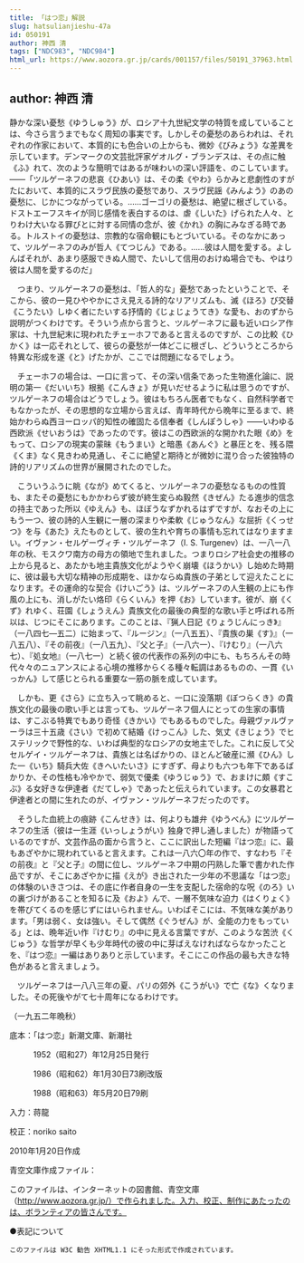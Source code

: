 ```yaml
---
title: 「はつ恋」解説
slug: hatsulianjieshu-47a
id: 050191
author: 神西 清
tags: ["NDC983", "NDC984"]
html_url: https://www.aozora.gr.jp/cards/001157/files/50191_37963.html
---
```


## author: 神西 清

静かな深い憂愁《ゆうしゅう》が、ロシア十九世紀文学の特質を成していることは、今さら言うまでもなく周知の事実です。しかしその憂愁のあらわれは、それぞれの作家において、本質的にも色合いの上からも、微妙《びみょう》な差異を示しています。デンマークの文芸批評家ゲオルグ・ブランデスは、その点に触《ふ》れて、次のような簡明ではあるが味わいの深い評語を、のこしています。――「ツルゲーネフの悲哀《ひあい》は、その柔《やわ》らかみと悲劇性のすがたにおいて、本質的にスラヴ民族の憂愁であり、スラヴ民謡《みんよう》のあの憂愁に、じかにつながっている。……ゴーゴリの憂愁は、絶望に根ざしている。ドストエーフスキイが同じ感情を表白するのは、虐《しいた》げられた人々、とりわけ大いなる罪びとに対する同情の念が、彼《かれ》の胸にみなぎる時である。トルストイの憂愁は、宗教的な宿命観にもとづいている。そのなかにあって、ツルゲーネフのみが哲人《てつじん》である。……彼は人間を愛する。よしんばそれが、あまり感服できぬ人間で、たいして信用のおけぬ場合でも、やはり彼は人間を愛するのだ」

　つまり、ツルゲーネフの憂愁は、「哲人的な」憂愁であったということで、そこから、彼の一見ひややかにさえ見える詩的なリアリズムも、滅《ほろ》び交替《こうたい》しゆく者にたいする抒情的《じょじょうてき》な愛も、おのずから説明がつくわけです。そういう点から言うと、ツルゲーネフに最も近いロシア作家は、十九世紀末に現われたチェーホフであると言えるのですが、この比較《ひかく》は一応それとして、彼らの憂愁が一体どこに根ざし、どういうところから特異な形成を遂《と》げたかが、ここでは問題になるでしょう。

　チェーホフの場合は、一口に言って、その深い信条であった生物進化論に、説明の第一《だいいち》根拠《こんきょ》が見いだせるように私は思うのですが、ツルゲーネフの場合はどうでしょう。彼はもちろん医者でもなく、自然科学者でもなかったが、その思想的な立場から言えば、青年時代から晩年に至るまで、終始かわらぬ西ヨーロッパ的知性の確固たる信奉者《しんぽうしゃ》――いわゆる西欧派《せいおうは》であったのです。彼はこの西欧派的な開かれた眼《め》をもって、ロシアの現実の蒙昧《もうまい》と暗愚《あんぐ》と暴圧とを、残る隈《くま》なく見きわめ見通し、そこに絶望と期待とが微妙に混り合った彼独特の詩的リアリズムの世界が展開されたのでした。

　こういうふうに眺《なが》めてくると、ツルゲーネフの憂愁なるものの性質も、またその憂愁にもかかわらず彼が終生変らぬ毅然《きぜん》たる進歩的信念の持主であった所以《ゆえん》も、ほぼうなずかれるはずですが、なおその上にもう一つ、彼の詩的人生観に一層の深まりや柔軟《じゅうなん》な屈折《くっせつ》を与《あた》えたものとして、彼の生れや育ちの事情も忘れてはなりますまい。イヴァン・セルゲーヴィチ・ツルゲーネフ（I. S. Turgenev）は、一八一八年の秋、モスクワ南方の母方の領地で生れました。つまりロシア社会史の推移の上から見ると、あたかも地主貴族文化がようやく崩壊《ほうかい》し始めた時期に、彼は最も大切な精神の形成期を、ほかならぬ貴族の子弟として迎えたことになります。その運命的な契合《けいごう》は、ツルゲーネフの人生観の上にも作風の上にも、消しがたい烙印《らくいん》を押《お》しています。彼が、崩《くず》れゆく、荘園《しょうえん》貴族文化の最後の典型的な歌い手と呼ばれる所以は、じつにそこにあります。このことは、『猟人日記《りょうじんにっき》』（一八四七―五二）に始まって、『ルージン』（一八五五）、『貴族の巣《す》』（一八五八）、『その前夜』（一八五九）、『父と子』（一八六一）、『けむり』（一八六七）、『処女地』（一八七一）と続く彼の代表作の系列の中にも、もちろんその時代々々のニュアンスによる心境の推移からくる種々転調はあるものの、一貫《いっかん》して感じとられる重要な一筋の脈を成しています。

　しかも、更《さら》に立ち入って眺めると、一口に没落期《ぼつらくき》の貴族文化の最後の歌い手とは言っても、ツルゲーネフ個人にとっての生家の事情は、すこぶる特異でもあり奇怪《きかい》でもあるものでした。母親ヴァルヴァーラは三十五歳《さい》で初めて結婚《けっこん》した、気丈《きじょう》でヒステリックで野性的な、いわば典型的なロシアの女地主でした。これに反して父セルゲイ・ツルゲーネフは、貴族とは名ばかりの、ほとんど破産に瀕《ひん》した一《いち》騎兵大佐《きへいたいさ》にすぎず、母よりも六つも年下であるばかりか、その性格も冷やかで、弱気で優柔《ゆうじゅう》で、おまけに頗《すこぶ》る女好きな伊達者《だてしゃ》であったと伝えられています。この女暴君と伊達者との間に生れたのが、イヴァン・ツルゲーネフだったのです。

　そうした血統上の痕跡《こんせき》は、何よりも雄弁《ゆうべん》にツルゲーネフの生活（彼は一生涯《いっしょうがい》独身で押し通しました）が物語っているのですが、文芸作品の面から言うと、ここに訳出した短編『はつ恋』に、最もあざやかに現われていると言えます。これは一八六〇年の作で、すなわち『その前夜』と『父と子』の間に位し、ツルゲーネフ中期の円熟した筆で書かれた作品ですが、そこにあざやかに描《えが》き出された一少年の不思議な「はつ恋」の体験のいきさつは、その底に作者自身の一生を支配した宿命的な呪《のろ》いの裏づけがあることを知るに及《およ》んで、一層不気味な迫力《はくりょく》を帯びてくるのを感じずにはいられません。いわばそこには、不気味な美があります。「男は弱く、女は強い。そして偶然《ぐうぜん》が、全能の力をもっている」とは、晩年近い作『けむり』の中に見える言葉ですが、このような苦渋《くじゅう》な哲学が早くも少年時代の彼の中に芽ばえなければならなかったことを、『はつ恋』一編はありありと示しています。そこにこの作品の最も大きな特色があると言えましょう。

　ツルゲーネフは一八八三年の夏、パリの郊外《こうがい》で亡《な》くなりました。その死後やがて七十周年になるわけです。

（一九五二年晩秋）













底本：「はつ恋」新潮文庫、新潮社


　　　1952（昭和27）年12月25日発行

　　　1986（昭和62）年1月30日73刷改版

　　　1988（昭和63）年5月20日79刷

入力：蒋龍

校正：noriko saito

2010年1月20日作成

青空文庫作成ファイル：

このファイルは、インターネットの図書館、青空文庫（http://www.aozora.gr.jp/）で作られました。入力、校正、制作にあたったのは、ボランティアの皆さんです。











●表記について


	このファイルは W3C 勧告 XHTML1.1 にそった形式で作成されています。